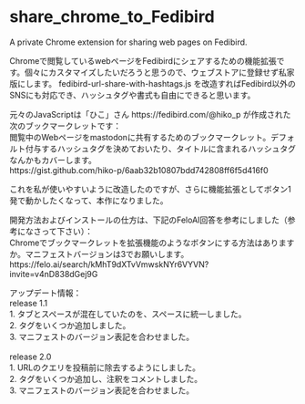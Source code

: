 # share_chrome_to_Fedibird
A private Chrome extension for sharing web pages on Fedibird.
<p></p>
Chromeで閲覧しているwebページをFedibirdにシェアするための機能拡張です。個々にカスタマイズしたいだろうと思うので、ウェブストアに登録せず私家版にします。 fedibird-url-share-with-hashtags.js を改造すればFedibird以外のSNSにも対応でき、ハッシュタグや書式も自由にできると思います。
<p></p>
元々のJavaScriptは「ひこ」さん https://fedibird.com/@hiko_p が作成された次のブックマークレットです：<br />
閲覧中のWebページをmastodonに共有するためのブックマークレット。デフォルト付与するハッシュタグを決めておいたり、タイトルに含まれるハッシュタグなんかもカバーします。<br />
https://gist.github.com/hiko-p/6aab32b10807bdd742808ff6f5d416f0
<p></p>
これを私が使いやすいように改造したのですが、さらに機能拡張としてボタン1発で動かしたくなって、本作になりました。
<p></p>
開発方法およびインストールの仕方は、下記のFeloAI回答を参考にしました（参考になさって下さい）：<br />
Chromeでブックマークレットを拡張機能のようなボタンにする方法はありますか。マニフェストバージョンは3でお願いします。<br />
https://felo.ai/search/kMhT9dXTvVmwskNYr6VYVN?invite=v4nD838dGej9G
<p></p>
アップデート情報：<br />
release 1.1<br />
1. タブとスペースが混在していたのを、スペースに統一しました。<br />
2. タグをいくつか追加しました。<br />
3. マニフェストのバージョン表記を合わせました。<br />
<br />
release 2.0<br />
1. URLのクエリを投稿前に除去するようにしました。<br />
2. タグをいくつか追加し、注釈をコメントしました。<br />
3. マニフェストのバージョン表記を合わせました。<br />
<p></p>
